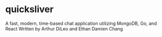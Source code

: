 # quicksliver
A fast, modern, time-based chat application utilizing MongoDB, Go, and React
Written by Arthur DiLeo and Ethan Damien Chang
